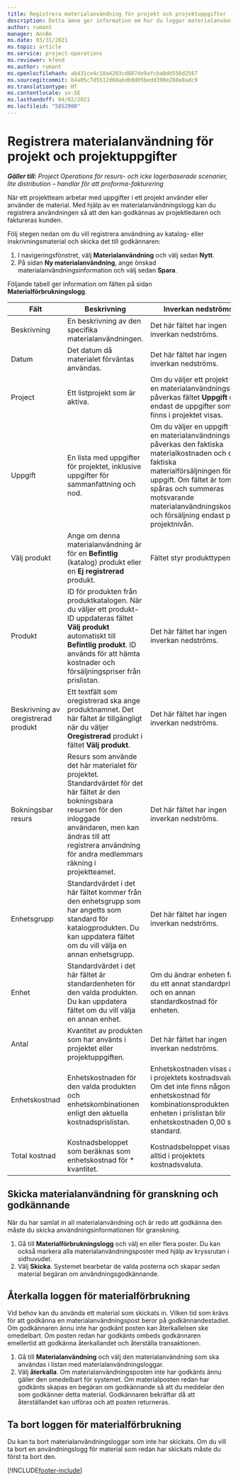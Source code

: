 ```yaml
---
title: Registrera materialanvändning för projekt och projektuppgifter
description: Detta ämne ger information om hur du loggar materialanvändning för projekt och projektuppgifter.
author: rumant
manager: AnnBe
ms.date: 03/31/2021
ms.topic: article
ms.service: project-operations
ms.reviewer: kfend
ms.author: rumant
ms.openlocfilehash: ab431ce4c18a4283cd887de9afcba0dd556d2567
ms.sourcegitcommit: b4a05c7d5512d60abdb0d05bedd390e288e8adc9
ms.translationtype: HT
ms.contentlocale: sv-SE
ms.lasthandoff: 04/02/2021
ms.locfileid: "5852900"
---
```

# <a name="record-material-usage-on-projects-and-project-tasks"></a>Registrera materialanvändning för projekt och projektuppgifter

_**Gäller till:** Project Operations för resurs- och icke lagerbaserade scenarier, lite distribution – handlar för att proforma-fakturering_

När ett projektteam arbetar med uppgifter i ett projekt använder eller använder de material. Med hjälp av en materialanvändningslogg kan du registrera användningen så att den kan godkännas av projektledaren och faktureras kunden. 

Följ stegen nedan om du vill registrera användning av katalog- eller inskrivningsmaterial och skicka det till godkännaren: 

1. I navigeringsfönstret, välj **Materialanvändning** och välj sedan **Nytt**.
2. På sidan **Ny materialanvändning**, ange önskad materialanvändningsinformation och välj sedan **Spara**.

Följande tabell ger information om fälten på sidan **Materialförbrukningslogg**. 

| **Fält** | **Beskrivning** | **Inverkan nedströms** |
| --- | --- | --- |
| Beskrivning | En beskrivning av den specifika materialanvändningen. | Det här fältet har ingen inverkan nedströms. |
| Datum | Det datum då materialet förväntas användas. | Det här fältet har ingen inverkan nedströms. |
| Project | Ett listprojekt som är aktiva. | Om du väljer ett projekt för en materialanvändningslogg påverkas fältet **Uppgift** om endast de uppgifter som finns i projektet visas. |
| Uppgift | En lista med uppgifter för projektet, inklusive uppgifter för sammanfattning och nod. | Om du väljer en uppgift för en materialanvändningslogg påverkas den faktiska materialkostnaden och den faktiska materialförsäljningen för en uppgift. Om fältet är tomt spåras och summeras motsvarande materialanvändningskostnad och försäljning endast på projektnivån. |
| Välj produkt | Ange om denna materialanvändning är för en **Befintlig** (katalog) produkt eller en **Ej registrerad** produkt. | Fältet styr produkttypen. |
| Produkt | ID för produkten från produktkatalogen. När du väljer ett produkt-ID uppdateras fältet **Välj produkt** automatiskt till **Befintlig produkt**. ID används för att hämta kostnader och försäljningspriser från prislistan. | Det här fältet har ingen inverkan nedströms. |
| Beskrivning av oregistrerad produkt | Ett textfält som oregistrerad ska ange produktnamnet. Det här fältet är tillgängligt när du väljer **Oregistrerad** produkt i fältet **Välj produkt**.| Det här fältet har ingen inverkan nedströms. |
| Bokningsbar resurs| Resurs som använde det här materialet för projektet. Standardvärdet för det här fältet är den bokningsbara resursen för den inloggade användaren, men kan ändras till att registrera användning för andra medlemmars räkning i projektteamet. | Det här fältet har ingen inverkan nedströms. |
| Enhetsgrupp | Standardvärdet i det här fältet kommer från den enhetsgrupp som har angetts som standard för katalogprodukten. Du kan uppdatera fältet om du vill välja en annan enhetsgrupp. | Det här fältet har ingen inverkan nedströms. |
| Enhet | Standardvärdet i det här fältet är standardenheten för den valda produkten. Du kan uppdatera fältet om du vill välja en annan enhet. | Om du ändrar enheten får du ett annat standardpris och en annan standardkostnad för enheten. |
| Antal | Kvantitet av produkten som har använts i projektet eller projektuppgiften. | Det här fältet har ingen inverkan nedströms. |
| Enhetskostnad | Enhetskostnaden för den valda produkten och enhetskombinationen enligt den aktuella kostnadsprislistan. | Enhetskostnaden visas alltid i projektets kostnadsvaluta. Om det inte finns någon enhetskostnad för kombinationsprodukten och enheten i prislistan blir enhetskostnaden 0,00 som standard. |
| Total kostnad | Kostnadsbeloppet som beräknas som enhetskostnad för \* kvantitet.| Kostnadsbeloppet visas alltid i projektets kostnadsvaluta. |


## <a name="submit-material-usage-for-review-and-approval"></a>Skicka materialanvändning för granskning och godkännande 
När du har samlat in all materialanvändning och är redo att godkänna den måste du skicka användningsinformationen för granskning.

1. Gå till **Materialförbrukningslogg** och välj en eller flera poster. Du kan också markera alla materialanvändningsposter med hjälp av kryssrutan i sidhuvudet.
2. Välj **Skicka**. Systemet bearbetar de valda posterna och skapar sedan material begäran om användningsgodkännande.

## <a name="recall-a-material-usage-log"></a>Återkalla loggen för materialförbrukning

Vid behov kan du använda ett material som skickats in. Vilken tid som krävs för att godkänna en materialanvändningspost beror på godkännandestadiet.  Om godkännaren ännu inte har godkänt posten kan återkallelsen ske omedelbart. Om posten redan har godkänts ombeds godkännaren emellertid att godkänna återkallandet och återställa transaktionen.

1. Gå till **Materialanvändning** och välj den materialanvändning som ska användas i listan med materialanvändningsloggar.
2. Välj **återkalla**. Om materialanvändningsposten inte har godkänts ännu gäller den omedelbart för systemet. Om materialposten redan har godkänts skapas en begäran om godkännande så att du meddelar den som godkänner detta material. Godkännaren bekräftar då att återställandet kan utföras och att posten returneras.

## <a name="delete-a-material-usage-log"></a>Ta bort loggen för materialförbrukning

Du kan ta bort materialanvändningsloggar som inte har skickats. Om du vill ta bort en användningslogg för material som redan har skickats måste du först ta bort den.



[!INCLUDE[footer-include](../includes/footer-banner.md)]
